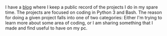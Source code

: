 I have a [blog](https://matt-a-bennett.github.io) where I keep a public record of the projects I do in my spare time. The projects are focused on coding in Python 3 and Bash. The reason for doing a given project falls into one of two categories: Either I'm trying to learn more about some area of coding, or I am sharing something that I made and find useful to have on my pc.

